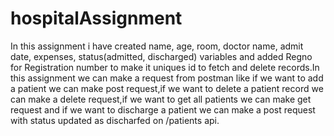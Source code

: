 # hospitalAssignment

In this assignment i have created name, age, room, doctor name, admit date, expenses, status(admitted, discharged) variables and added Regno for Registration number to make it uniques id to fetch and delete records.In this assignment we can make a request from postman like if we want to add a patient we can make post request,if we want to delete a patient record we can make a delete request,if we want to get all patients we can make get request and if we want to discharge a patient we can make a post request with status updated as discharfed on /patients api.
